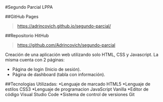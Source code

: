 #Segundo Parcial LPPA

##GitHub Pages
>https://adrincovich.github.io/segundo-parcial/


##Repositorio HitHub
>https://github.com/Adrincovich/segundo-parcial


Creación de una aplicación web utilizando solo HTML, CSS y Javascript. La misma cuenta con 2 páginas:
- Página de login (Inicio de sesión).
- Página de dashboard (tabla con información).


##Tecnologias Utilizadas:
*Lenguaje de marcado HTML5
*Lenguaje de estilos CSS3
*Lenguaje de programacion JavaScript Vanilla
*Editor de código Visual Studio Code
*Sistema de control de versiones Git





